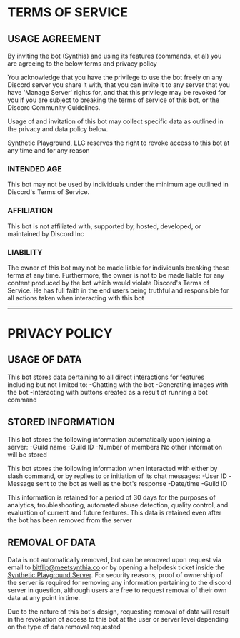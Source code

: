 # TERMS OF SERVICE

## USAGE AGREEMENT
By inviting the bot (Synthia) and using its features (commands, et al) you are agreeing to the below terms and privacy policy

You acknowledge that you have the privilege to use the bot freely on any Discord server you share it with, that you can invite it to any server that you have 'Manage Server' rights for, and that this privilege may be revoked for you if you are subject to breaking the terms of service of this bot, or the Discorc Community Guidelines.

Usage of and invitation of this bot may collect specific data as outlined in the privacy and data policy below.

Synthetic Playground, LLC reserves the right to revoke access to this bot at any time and for any reason

### INTENDED AGE
This bot may not be used by individuals under the minimum age outlined in Discord's Terms of Service.

### AFFILIATION
This bot is not affiliated with, supported by, hosted, developed, or maintained by Discord Inc

### LIABILITY
The owner of this bot may not be made liable for individuals breaking these terms at any time.  Furthermore, the owner is not to be made liable for any content produced by the bot which would violate Discord's Terms of Service.  He has full faith in the end users being truthful and responsible for all actions taken when interacting with this bot


----------------------------
# PRIVACY POLICY

## USAGE OF DATA
This bot stores data pertaining to all direct interactions for features including but not limited to:
-Chatting with the bot
-Generating images with the bot
-Interacting with buttons created as a result of running a bot command

## STORED INFORMATION
This bot stores the following information automatically upon joining a server:
-Guild name
-Guild ID
-Number of members
No other information will be stored

This bot stores the following information when interacted with either by slash command, or by replies to or initiation of its chat messages:
-User ID
-Message sent to the bot as well as the bot's response
-Date/time
-Guild ID

This information is retained for a period of 30 days for the purposes of analytics, troubleshooting, automated abuse detection, quality control, and evaluation of current and future features.  This data is retained even after the bot has been removed from the server


## REMOVAL OF DATA
Data is not automatically removed, but can be removed upon request via email to bitflip@meetsynthia.co or by opening a helpdesk ticket inside the [Synthetic Playground Server](https://discord.gg/meetsynthia).  For security reasons, proof of ownership of the server is required for removing any information pertaining to the discord server in question, although users are free to request removal of their own data at any point in time.

Due to the nature of this bot's design, requesting removal of data will result in the revokation of access to this bot at the user or server level depending on the type of data removal requested

